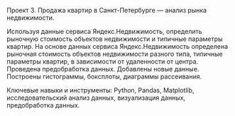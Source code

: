Проект 3.
Продажа квартир в Санкт-Петербурге — анализ рынка недвижимости.


Используя данные сервиса Яндекс.Недвижимость, определить рыночную стоимость объектов недвижимости и типичные параметры квартир.
На основе данных сервиса Яндекс.Недвижимость определена рыночная стоимость
объектов недвижимости разного типа, типичные параметры квартир, в зависимости от
удаленности от центра. Проведена предобработка данных. Добавлены новые данные.
Построены гистограммы, боксплоты, диаграммы рассеивания.

Ключевые навыки и инструменты: Python, Pandas, Matplotlib, исследовательский анализ данных, визуализация данных, предобработка данных.